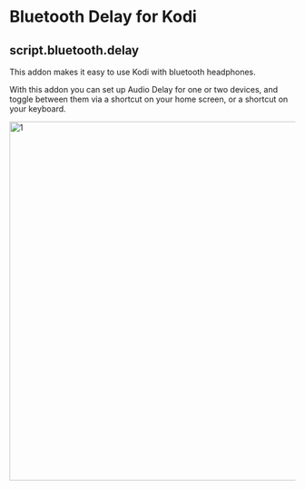 # Bluetooth Delay for Kodi
## script.bluetooth.delay
This addon makes it easy to use Kodi with bluetooth headphones.

With this addon you can set up Audio Delay for one or two devices, and toggle between them via a shortcut on your home screen, or a shortcut on your keyboard.

<img width="633" alt="1" src="https://user-images.githubusercontent.com/75268095/148041185-eedda990-01a0-4985-84e5-fe9e6ccaa2a6.png">
